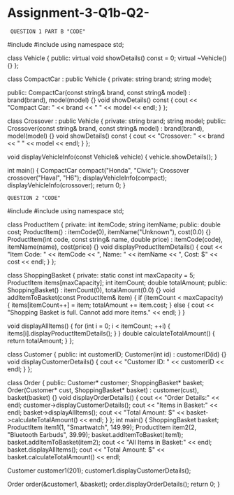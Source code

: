 # Assignment-3-Q1b-Q2-
     QUESTION 1 PART B "CODE"
#include <iostream>
#include <string>
using namespace std;

class Vehicle 
{
  public:
    virtual void showDetails() const = 0;
    virtual ~Vehicle() {}
};

class CompactCar : public Vehicle 
{ 
  private:
    string brand;
    string model;

  public:
    CompactCar(const string& brand, const string& model) : brand(brand), model(model) {}
    void showDetails() const 
    {
        cout << "Compact Car: " << brand << " " << model << endl;
    }
};

class Crossover : public Vehicle 
{
  private:
    string brand;
    string model;
  public:
    Crossover(const string& brand, const string& model) : brand(brand), model(model) {}
    void showDetails() const
    {
        cout << "Crossover: " << brand << " " << model << endl;
    }
};

void displayVehicleInfo(const Vehicle& vehicle)
{
    vehicle.showDetails();
}

int main() 
{
    CompactCar compact("Honda", "Civic");
    Crossover crossover("Haval", "H6");
    displayVehicleInfo(compact);
    displayVehicleInfo(crossover);
    return 0;
}


    QUESTION 2 "CODE"
#include <iostream>
#include <string>
using namespace std;

class ProductItem
{
  private:
    int itemCode;
    string itemName;
  public:
    double cost;
    ProductItem() : itemCode(0), itemName("Unknown"), cost(0.0) {}
    ProductItem(int code, const string& name, double price) : itemCode(code), itemName(name), cost(price) {}
    void displayProductItemDetails()
    {
        cout << "Item Code: " << itemCode << ", Name: " << itemName << ", Cost: $" << cost << endl;
    }
};

class ShoppingBasket
{
  private:
    static const int maxCapacity = 5;
    ProductItem items[maxCapacity];
    int itemCount;
    double totalAmount;
  public:
    ShoppingBasket() : itemCount(0), totalAmount(0.0) {}
    void addItemToBasket(const ProductItem& item)
    {
        if (itemCount < maxCapacity)
        {
            items[itemCount++] = item;
            totalAmount += item.cost;
        }
        else
        {
            cout << "Shopping Basket is full. Cannot add more items." << endl;
        }
    }

void displayAllItems() 
    {
        for (int i = 0; i < itemCount; ++i)
        {
            items[i].displayProductItemDetails();
        }
    }
    double calculateTotalAmount() 
    {
        return totalAmount;
    }
};

class Customer
{
  public:
    int customerID;
    Customer(int id) : customerID(id) {}
    void displayCustomerDetails() 
    {
        cout << "Customer ID: " << customerID << endl;
    }
};

class Order
{
  public:
    Customer* customer;
    ShoppingBasket* basket;
    Order(Customer* cust, ShoppingBasket* basket) : customer(cust), basket(basket) {}
    void displayOrderDetails() 
    {
        cout << "Order Details:" << endl;
        customer->displayCustomerDetails();
        cout << "Items in Basket:" << endl;
        basket->displayAllItems();
        cout << "Total Amount: $" << basket->calculateTotalAmount() << endl;
    }
};
int main() 
{
    ShoppingBasket basket;
    ProductItem item1(1, "Smartwatch", 149.99);
    ProductItem item2(2, "Bluetooth Earbuds", 39.99);
    basket.addItemToBasket(item1);
    basket.addItemToBasket(item2);
    cout << "All Items in Basket:" << endl;
    basket.displayAllItems();
    cout << "Total Amount: $" << basket.calculateTotalAmount() << endl;

  Customer customer1(201);
  customer1.displayCustomerDetails();

  Order order(&customer1, &basket);
    order.displayOrderDetails();
    return 0;
}
